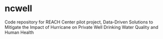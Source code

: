 # ncwell
Code repository for REACH Center pilot project, Data-Driven Solutions to Mitigate the Impact of Hurricane on Private Well Drinking Water Quality and Human Health
